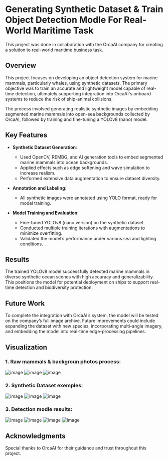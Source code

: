 #  Generating Synthetic Dataset & Train Object Detection Modle For Real-World Maritime Task

This project was done in collaboration with the OrcaAI company for creating a solution to real-world maritime business task.

## Overview

This project focuses on developing an object detection system for marine mammals, particularly whales, using synthetic datasets. The primary objective was to train an accurate and lightweight model capable of real-time detection, ultimately supporting integration into OrcaAI's onboard systems to reduce the risk of ship-animal collisions.

The process involved generating realistic synthetic images by embedding segmented marine mammals into open-sea backgrounds collected by OrcaAI, followed by training and fine-tuning a YOLOv8 (nano) model.

## Key Features

- **Synthetic Dataset Generation**:
  - Used OpenCV, REMBG, and AI generation tools to embed segmented marine mammals into ocean backgrounds.
  - Applied effects such as edge softening and wave simulation to increase realism.
  - Performed extensive data augmentation to ensure dataset diversity.

- **Annotation and Labeling**:
  - All synthetic images were annotated using YOLO format, ready for model training.

- **Model Training and Evaluation**:
  - Fine-tuned YOLOv8 (nano version) on the synthetic dataset.
  - Conducted multiple training iterations with augmentations to minimize overfitting.
  - Validated the model’s performance under various sea and lighting conditions.

## Results

The trained YOLOv8 model successfully detected marine mammals in diverse synthetic ocean scenes with high accuracy and generalizability. This positions the model for potential deployment on ships to support real-time detection and biodiversity protection.

## Future Work

To complete the integration with OrcaAI’s system, the model will be tested on the company’s full image archive. Future improvements could include expanding the dataset with new species, incorporating multi-angle imagery, and embedding the model into real-time edge-processing pipelines.

## Visualization 
### 1. Raw mammals & backgroun photos process: 
  ![image](https://github.com/user-attachments/assets/7f0afe7c-bfee-4446-8859-79865a76e08d)
  ![image](https://github.com/user-attachments/assets/a9b34b7b-d98e-4cc2-9c94-6b109899f1a7)
  ![image](https://github.com/user-attachments/assets/c0f33f30-3a07-45bb-ad32-c2e67e3f2457)

### 2. Synthetic Dataset exemples:
  ![image](https://github.com/user-attachments/assets/628704ae-9363-491f-b75d-6a4d0632ba32)
  ![image](https://github.com/user-attachments/assets/77cd56b7-b68b-4cdb-9691-a2f97103c945)
  ![image](https://github.com/user-attachments/assets/059ebf0f-322d-45ee-8a0f-db940ffdf72f)

### 3. Detection modle results: 
  ![image](https://github.com/user-attachments/assets/9258821a-ee2a-45f4-8a1c-b4bfe8779e04)
  ![image](https://github.com/user-attachments/assets/6324672c-c878-4c0a-8c67-a3dc4ec253ef)
  ![image](https://github.com/user-attachments/assets/cfbdb5a7-6149-4737-8e36-d70235113687)
  ![image](https://github.com/user-attachments/assets/5a9daf48-cb90-467b-a2bb-b570eaaf880a)


## Acknowledgments

Special thanks to OrcaAI for their guidance and trust throughout this project.
